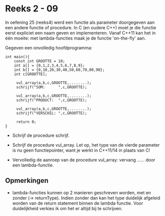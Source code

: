 # Reeks 2 - 09
In oefening 25 (reeks4) werd een functie als parameter doorgegeven aan een andere functie of procedure. In C 
(en oudere C++) moet je die functie eerst expliciet een naam geven en implementeren.
Vanaf C++11 kan het in één moeite: met lambda-functies maak je de functie 'on-the-fly' aan.

Gegeven een onvolledig hoofdprogramma:

    int main(){
        const int GROOTTE = 10;
        int a[] = {0,1,2,3,4,5,6,7,8,9};
        int b[] = {0,10,20,30,40,50,60,70,80,90};
        int c[GROOTTE];

         vul_array(a,b,c,GROOTTE,........);
         schrijf("SOM:      ",c,GROOTTE);

         vul_array(a,b,c,GROOTTE,........);
         schrijf("PRODUCT:  ",c,GROOTTE);

         vul_array(a,b,c,GROOTTE,........);
         schrijf("VERSCHIL: ",c,GROOTTE);
         
         return 0;
    }

- Schrijf de procedure schrijf.
  

- Schrijf de procedure vul_array. Let op, het type van de vierde parameter is nu geen functiepointer, 
  want je werkt in C++11/14 in plaats van C!
  
- Vervolledig de aanroep van de procedure vul_array: vervang ...... door een lambda-functie.

## Opmerkingen
- lambda-functies kunnen op 2 manieren geschreven worden, met en zonder (-> returnType). Indien zonder dan kan het 
type duidelijk afgeleid worden van de return statement binnen de lambda functie. Voor duidelijkheid verkies ik om
  het er altijd bij te schrijven.
  